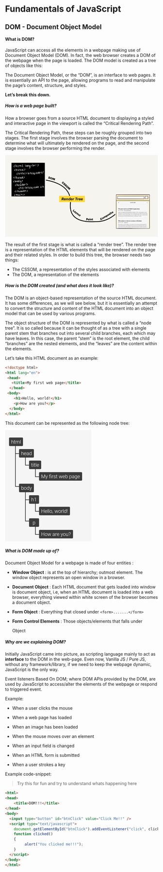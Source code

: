 # Fundamentals of JavaScript

## DOM - Document Object Model


#### What is DOM?

JavaScript can access all the elements in a webpage making use of Document Object Model (DOM). In fact, the web browser 
creates a DOM of the webpage when the page is loaded. The DOM model is created as a tree of objects like this:

The Document Object Model, or the “DOM”, is an interface to web pages. It is essentially an API to the page, allowing 
programs to read and manipulate the page’s content, structure, and styles. 

**Let’s break this down.**

##### How is a web page built?

How a browser goes from a source HTML document to displaying a styled and interactive page in the viewport is called the “Critical Rendering Path”.

The Critical Rendering Path, these steps can be roughly grouped into two stages. The first stage involves the browser parsing the document to determine what will ultimately be rendered on the page, and the second stage involves the browser performing the render.

![dom](../assets/dom.png)


The result of the first stage is what is called a “render tree”. The render tree is a representation of the HTML elements that will be rendered on the page and their related styles. In order to build this tree, the browser needs two things:

- The CSSOM, a representation of the styles associated with elements
- The DOM, a representation of the elements

##### How is the DOM created (and what does it look like)?

The DOM is an object-based representation of the source HTML document. It has some differences, as we will see below, but it is essentially an attempt to convert the structure and content of the HTML document into an object model that can be used by various programs.

The object structure of the DOM is represented by what is called a “node tree”. It is so called because it can be thought of as a tree with a single parent stem that branches out into several child branches, each which may have leaves. In this case, the parent “stem” is the root <html> element, the child “branches” are the nested elements, and the “leaves” are the content within the elements.

Let’s take this HTML document as an example:

```html
<!doctype html>
<html lang="en">
 <head>
   <title>My first web page</title>
  </head>
 <body>
    <h1>Hello, world!</h1>
    <p>How are you?</p>
  </body>
</html>
```

This document can be represented as the following node tree:

![dom-tree](../assets/dom-tree.png)

##### What is DOM made up of?

Document Object Model for a webpage is made of four entities :

- **Window Object** : is at the top of hierarchy; outmost element. The window object represents an open window in a browser.

- **Document Object** : Each HTML document that gets loaded into window is document object, i.e, when an HTML document is loaded into a web browser, everything viewed within white screen of the browser becomes a document object.

- **Form Object** : Everything that closed under `<form>.......</form>`

- **Form Control Elements** : Those objects/elements that falls under <form> Object


##### Why are we explaining DOM?

Initially JavaScript came into picture, as scripting language mainly to act as **interface** to the DOM in the web-page. Even now, Vanilla JS / Pure JS, without any framework/library, if we need to keep the webpage dynamic, JavaScript is the only way.


Event listeners Based On DOM; where DOM APIs provided by the DOM, are used by JavaScript to access/alter the elements of the webpage or respond to triggered event.

Example:

- When a user clicks the mouse

- When a web page has loaded

- When an image has been loaded

- When the mouse moves over an element

- When an input field is changed

- When an HTML form is submitted

- When a user strokes a key


Example code-snippet:

> Try this for fun and try to understand whats happening here

```html
<html>
<head>
	<title>DOM!!!</title>
</head>
<body>
  <input type="button" id="btnClick" value="Click Me!!" />
  <script type="text/javascript">
	document.getElementById("btnClick").addEventListener("click", clicked);
    function clicked()
    {
   		 alert("You clicked me!!!");
    }	
  </script>
</body>
</html>
```